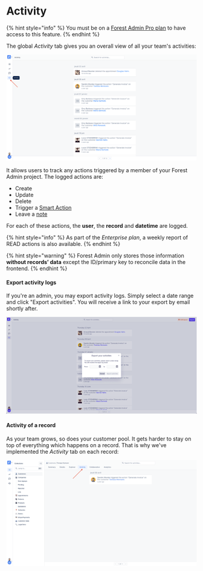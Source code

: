 # Activity

{% hint style="info" %}
You must be on a [Forest Admin Pro plan](https://www.forestadmin.com/pricing/) to have access to this feature.
{% endhint %}

The global _Activity_ tab gives you an overall view of all your team's activities:

![](<../.gitbook/assets/image (190).png>)

It allows users to track any actions triggered by a member of your Forest Admin project. The logged actions are:

- Create
- Update
- Delete
- Trigger a [Smart Action](../collections/actions/create-and-manage-smart-actions.md#what-is-a-smart-action)
- Leave a [note](collaboration/communicate-with-notes.md)

For each of these actions, the **user**, the **record** and **datetime** are logged.

{% hint style="info" %}
As part of the _Enterprise plan_, a weekly report of READ actions is also available.
{% endhint %}

{% hint style="warning" %}
Forest Admin only stores those information **without records’ data** except the ID/primary key to reconcile data in the frontend.
{% endhint %}

#### Export activity logs

If you're an admin, you may export activity logs. Simply select a date range and click "Export activities". You will receive a link to your export by email shortly after.

![](<../.gitbook/assets/image (529).png>)

#### Activity of a record

As your team grows, so does your customer pool. It gets harder to stay on top of everything which happens on a record. That is why we've implemented the _Activity_ tab on each record:

![](<../.gitbook/assets/image (634).png>)
